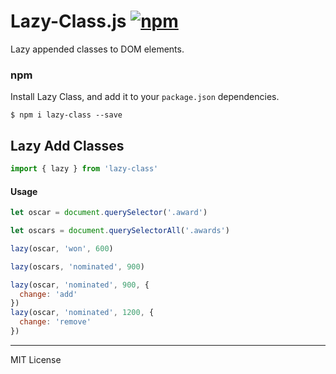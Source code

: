 # Lazy-Class.js  [![npm](https://img.shields.io/npm/v/lazy-class.svg?maxAge=2592000)](https://www.npmjs.com/package/lazy-class)


Lazy appended classes to DOM elements.

### npm

Install Lazy Class, and add it to your `package.json` dependencies.

```
$ npm i lazy-class --save
```


## Lazy Add Classes

```javascript
import { lazy } from 'lazy-class'
```

#### Usage

```javascript
let oscar = document.querySelector('.award')

let oscars = document.querySelectorAll('.awards')

lazy(oscar, 'won', 600)

lazy(oscars, 'nominated', 900)
```

```javascript
lazy(oscar, 'nominated', 900, {
  change: 'add'
})
lazy(oscar, 'nominated', 1200, {
  change: 'remove'
})
```

* * *
 MIT License
